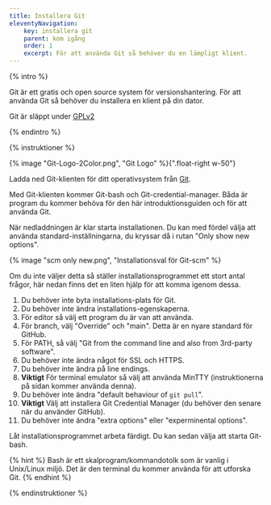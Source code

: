 ```yaml
---
title: Installera Git
eleventyNavigation:
    key: installera git
    parent: kom igång
    order: 1
    excerpt: För att använda Git så behöver du en lämpligt klient.
---
```


{% intro %}

Git är ett gratis och open source system för versionshantering. För att använda Git så behöver du installera en klient på din dator.

Git är släppt under [GPLv2](https://opensource.org/licenses/GPL-2.0)

{% endintro %}

{% instruktioner %}

{% image "Git-Logo-2Color.png", "Git Logo" %}{".float-right w-50"}

Ladda ned Git-klienten för ditt operativsystem från [Git](https://git-scm.com/downloads).

Med Git-klienten kommer Git-bash och Git-credential-manager. Båda är program du kommer behöva för den här introduktionsguiden och för att använda Git.

När nedladdningen är klar starta installationen. Du kan med fördel välja att använda standard-inställningarna, du kryssar då i rutan "Only show new options".

{% image "scm only new.png", "Installationsval för Git-scm" %}

Om du inte väljer detta så ställer installationsprogrammet ett stort antal frågor, här nedan finns det en liten hjälp för att komma igenom dessa.

1. Du behöver inte byta installations-plats för Git.
2. Du behöver inte ändra installations-egenskaperna.
3. För editor så välj ett program du är van att använda.
4. För branch, välj "Override" och "main". Detta är en nyare standard för GitHub.
5. För PATH, så välj "Git from the command line and also from 3rd-party software".
6. Du behöver inte ändra något för SSL och HTTPS.
7. Du behöver inte ändra på line endings.
8. **Viktigt** För terminal emulator så välj att använda MinTTY (instruktionerna på sidan kommer använda denna).
9. Du behöver inte ändra "default behaviour of `git pull`".
10. **Viktigt** Välj att installera Git Credential Manager (du behöver den senare när du använder GitHub).
11. Du behöver inte ändra "extra options" eller "experminental options".

Låt installationsprogrammet arbeta färdigt. Du kan sedan välja att starta Git-bash.

{% hint %}
Bash är ett skalprogram/kommandotolk som är vanlig i Unix/Linux miljö. Det är den terminal du kommer använda för att utforska Git.
{% endhint %}

{% endinstruktioner %}
